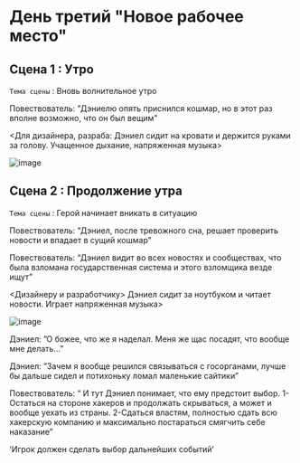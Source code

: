 # День третий "Новое рабочее место"

## Сцена 1 : Утро
`Тема сцены` : Вновь волнительное утро

Повествователь: "Дэниелю опять приснился кошмар, но в этот раз вполне возможно, что он был вещим"

<Для дизайнера, разраба: Дэниел сидит на кровати и держится руками за голову. Учащенное дыхание, напряженная музыка>

![image](https://github.com/Yarik7Fedorov/NovellaUrfu/assets/150283668/4628bff4-9e66-4455-bbf9-47b623a3291c)

## Сцена 2 : Продолжение утра

`Тема сцены` : Герой начинает вникать в ситуацию

Повествователь: "Дэниел, после тревожного сна, решает проверить новости и впадает в сущий кошмар"

Повествователь: “Дэниел видит во всех новостях и сообществах, что была взломана государственная система и этого взломщика везде ищут”

<Дизайнеру и разработчику> Дэниел сидит за ноутбуком и читает новости. Играет напряженная музыка>

![image](https://github.com/Yarik7Fedorov/NovellaUrfu/assets/150283668/53592608-d170-4645-a25e-7c0f8a717401)

Дэниел: ”О божее, что же я наделал. Меня же щас посадят, что вообще мне делать…”

Дэниел: ”Зачем я вообще решился связываться с госорганами, лучше бы дальше сидел и потихоньку ломал маленькие сайтики”

Повествователь: “ И тут Дэниел понимает, что ему предстоит выбор. 1-Остаться на стороне хакеров и продолжать скрываться, а может и вообще уехать из страны. 2-Сдаться властям, полностью сдать всю хакерскую компанию и максимально постараться смягчить себе наказание”

‘Игрок должен сделать выбор дальнейших событий’
